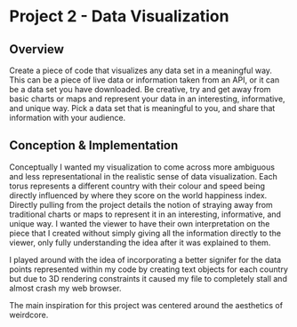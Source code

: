 # Project 2 - Data Visualization

## Overview
Create a piece of code that visualizes any data set in a meaningful way. This can be a piece of live data or information taken from an API, or it can be a data set you have downloaded. Be creative, try and get away from basic charts or maps and represent your data in an interesting, informative, and unique way. Pick a data set that is meaningful to you, and share that information with your audience.

## Conception & Implementation

Conceptually I wanted my visualization to come across more ambiguous and less representational in the realistic sense of data visualization. Each torus represents a different country with their colour and speed being directly influenced by where they score on the world happiness index. Directly pulling from the project details the notion of straying away from traditional charts or maps to represent it in an interesting, informative, and unique way. I wanted the viewer to have their own interpretation on the piece that I created without simply giving all the information directly to the viewer, only fully understanding the idea after it was explained to them. 

I played around with the idea of incorporating a better signifer for the data points represented within my code by creating text objects for each country but due to 3D rendering constraints it caused my file to completely stall and almost crash my web browser.

The main inspiration for this project was centered around the aesthetics of weirdcore.
